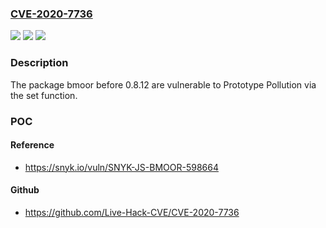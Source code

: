 ### [CVE-2020-7736](https://cve.mitre.org/cgi-bin/cvename.cgi?name=CVE-2020-7736)
![](https://img.shields.io/static/v1?label=Product&message=bmoor&color=blue)
![](https://img.shields.io/static/v1?label=Version&message=%3C%200.8.12%20&color=brighgreen)
![](https://img.shields.io/static/v1?label=Vulnerability&message=Prototype%20Pollution&color=brighgreen)

### Description

The package bmoor before 0.8.12 are vulnerable to Prototype Pollution via the set function.

### POC

#### Reference
- https://snyk.io/vuln/SNYK-JS-BMOOR-598664

#### Github
- https://github.com/Live-Hack-CVE/CVE-2020-7736

